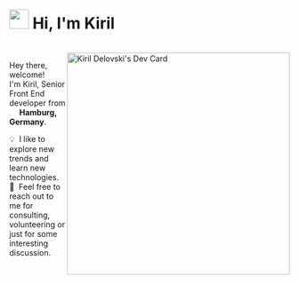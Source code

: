 <!--
**kiril6/kiril6** is a ✨ _special_ ✨ repository because its `README.md` (this file) appears on your GitHub profile.

Here are some ideas to get you started:

- 🔭 I’m currently working on ...
- 🌱 I’m currently learning ...
- 👯 I’m looking to collaborate on ...
- 🤔 I’m looking for help with ...
- 💬 Ask me about ...
- 📫 How to reach me: ...
- 😄 Pronouns: ...
- ⚡ Fun fact: ...
-->
# <img src="https://cdn.jsdelivr.net/gh/Th3Wall/assets-cdn/PersonalGithubReadme/HandGreet.gif" width="35px" height="35px" />&nbsp;<b>Hi, I'm Kiril</b>
<br>
<a href="https://app.daily.dev/kiril6"><img align="right" src="https://api.daily.dev/devcards/35135e5ef6c7469da21356493693931f.png?r=gpc" width="400" alt="Kiril Delovski's Dev Card"/></a>
<p aligh="left">
  <p>Hey there, welcome!</br>
  I'm Kiril, Senior Front End developer from <img src="https://cdn.jsdelivr.net/gh/Th3Wall/assets-cdn/PersonalGithubReadme/Italy_Flag_Rounded.svg" width="14px"/> <b>Hamburg, Germany</b>.</p>

  💡 &nbsp;I like to explore new trends and learn new technologies.\
  💬 &nbsp;Feel free to reach out to me for consulting, volunteering or just for some interesting discussion.
</p>
<br>
